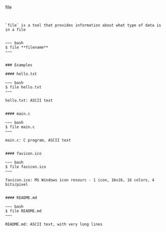 ~~~
~~~

file
~~~~~~~~


`file` is a tool that provides information about what type of data is in a file


~~~ bash
$ file **filename**
~~~


### Examples

#### hello.txt

~~~ bash
$ file hello.txt
~~~

hello.txt: ASCII text


#### main.c

~~~ bash
$ file main.c
~~~

main.c: C program, ASCII text


#### favicon.ico

~~~ bash
$ file favicon.ico
~~~

favicon.ico: MS Windows icon resourc - 1 icon, 16x16, 16 colors, 4 bits/pixel


#### README.md

~~~ bash
$ file README.md
~~~

README.md: ASCII text, with very long lines

